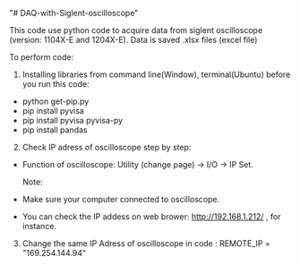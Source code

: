 "# DAQ-with-Siglent-oscilloscope" 

This code use python code to acquire data from siglent oscilloscope (version: 1104X-E and 1204X-E). 
Data is saved .xlsx files (excel file)

To perform code:
1) Installing libraries from command line(Window), terminal(Ubuntu) before you run this code:
  + python get-pip.py 
  + pip install pyvisa  
  + pip install pyvisa pyvisa-py 
  + pip install pandas
    
2) Check IP adress of oscilloscope step by step:
  + Function of oscilloscope: Utility (change page) -> I/O -> IP Set.
    
    Note:
  + Make sure your computer connected to oscilloscope.
  + You can check the IP addess on web brower: http://192.168.1.212/ , for instance.
    
3) Change the same IP Adress of oscilloscope in code : REMOTE_IP = "169.254.144.94"
   

